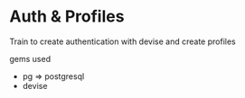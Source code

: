 # Auth & Profiles

Train to create authentication with devise and create profiles

gems used
* pg => postgresql
* devise